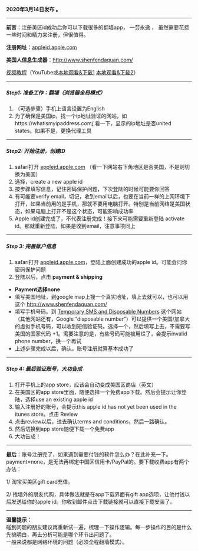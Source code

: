 <!-- wp:paragraph -->
<p><strong>2020年3月14日发布 。 </strong></p>
<!-- /wp:paragraph -->

<!-- wp:separator -->
<hr class="wp-block-separator"/>
<!-- /wp:separator -->

<!-- wp:paragraph -->
<p><strong>前言</strong>：注册美区id成功后你可以下载很多的翻墙app， 一劳永逸 ， 虽然需要花费一些时间和精力来注册，但很值得。</p>
<!-- /wp:paragraph -->

<!-- wp:paragraph -->
<p><strong> 注册网址</strong>：<a href="http://appleid.apple.com ">appleid.apple.com </a></p>
<!-- /wp:paragraph -->

<!-- wp:paragraph -->
<p><strong>美国人信息生成器</strong>：<a href="http://www.shenfendaquan.com/" target="_blank" rel="noreferrer noopener" aria-label="http://www.shenfendaquan.com/（在新窗口打开）">http://www.shenfendaquan.com/</a></p>
<!-- /wp:paragraph -->

[视频教程](https://www.youtube.com/watch?v=nmdd-MFEu6k)（YouTube或[本地观看&下载1](https://tr101.free4444.xyz/Us-Apple-ID-registration-method.mp4) [本地观看&下载2](https://tr61.free4444.xyz/Us-Apple-ID-registration-method.mp4)） 

<!-- wp:separator -->
<hr class="wp-block-separator"/>
<!-- /wp:separator -->

<!-- wp:heading {"level":5} -->
<h5>Step1: 准备工作：翻墙（浏览器全局模式）</h5>
<!-- /wp:heading -->

<!-- wp:list {"ordered":true} -->
<ol><li>（可选步骤）手机上语言设置为English</li><li>为了确保是美国ip，找一个ip地址验证的网站，如<a href="https://whatismyipaddress.com/" target="_blank" rel="noreferrer noopener" aria-label="￼https://whatismyipaddress.com（在新窗口打开）"><a rel="noreferrer noopener" href="https://link.zhihu.com/?target=https%3A//whatismyipaddress.com/" target="_blank"></a>https://whatismyipaddress.com</a><a href="https://whatismyipaddress.com/">/</a> 看一下，显示的ip地址是否united states。如果不是，更换代理工具</li></ol>
<!-- /wp:list -->

<!-- wp:separator -->
<hr class="wp-block-separator"/>
<!-- /wp:separator -->

<!-- wp:heading {"level":5} -->
<h5>Step2: 开始注册，创建ID</h5>
<!-- /wp:heading -->

<!-- wp:list {"ordered":true} -->
<ol><li>safari打开 <a href="http://appleid.apple.com" target="_blank" rel="noreferrer noopener" aria-label="（在新窗口打开）">appleid.apple.com</a> （看一下网站右下角地区是否美国，不是则切换为美国）</li><li>选择，create a new apple id</li><li>按步骤填写信息，记住密码保护问题，下次登陆的时候可能要你回答</li><li>有可能要verify email，切记，收到email以后，也要在当前一样的上网环境下打开，如果当前用的是手机，那就不要用电脑打开。特别是当前网络是美国状态，如果电脑上打开不是这个状态，可能影响成功率</li><li>Apple id创建完成了，不代表注册完成！接下来可能需要重新登陆 activate id。那就重新登陆，如果是收到email，注意事项同上</li></ol>
<!-- /wp:list -->

<!-- wp:separator -->
<hr class="wp-block-separator"/>
<!-- /wp:separator -->

<!-- wp:heading {"level":5} -->
<h5>Step 3: 完善账户信息</h5>
<!-- /wp:heading -->

<!-- wp:list {"ordered":true} -->
<ol><li>safari打开 <a href="http://appleid.apple.com" target="_blank" rel="noreferrer noopener" aria-label="appleid.apple.com（在新窗口打开）">appleid.apple.com</a>，登陆上面创建成功的apple id。可能会问你密码保护问题</li><li>登陆以后，点击 <strong>payment &amp; shipping</strong></li></ol>
<!-- /wp:list -->

<!-- wp:list -->
<ul><li><strong>Payment选择none</strong></li><li>填写美国地址，到google map上搜一个真实地址，填上去就可以，也可以用这个 <a href="http://www.shenfendaquan.com/ " target="_blank" rel="noreferrer noopener" aria-label="http://www.shenfendaquan.com/ （在新窗口打开）">http://www.shenfendaquan.com/ </a></li><li>填写手机号码。到 <a rel="noreferrer noopener" aria-label="（在新窗口打开）" href="https://smsreceivefree.com/country/usa" target="_blank">Temporary SMS and Disposable Numbers</a> 这个网站（其他网站还有，Google “disposable number”）可以提供一个美国/加拿大的虚拟手机号码，可以收到短信验证码。选择一个，然后填写上去，不需要写美国的国家代码 +1。需要注意的是，有些号码可能被用烂了，会提示invalid phone number，换一个再试</li><li>上述步骤完成以后，确认。账号注册就算基本成功了</li></ul>
<!-- /wp:list -->

<!-- wp:separator -->
<hr class="wp-block-separator"/>
<!-- /wp:separator -->

<!-- wp:heading {"level":5} -->
<h5>Step 4: 最后验证账号，大功告成</h5>
<!-- /wp:heading -->

<!-- wp:list {"ordered":true} -->
<ol><li>打开手机上的app store，应该会自动变成美国区商店（英文）</li><li>在美国区的app store里面，随便选择一个免费app下载。然后会提示让你登陆，选择use an existing apple id</li><li>输入注册好的账号，会提示this apple id has not yet been used in the itunes store。点击 Review</li><li>点击review以后，进去确认terms and conditions，然后一路确认。</li><li>然后切换到app store随便下载一个免费app</li><li>大功告成！</li></ol>
<!-- /wp:list -->

<!-- wp:separator -->
<hr class="wp-block-separator"/>
<!-- /wp:separator -->

<!-- wp:paragraph -->
<p><strong>最后</strong>：账号注册完了，如果遇到需要付钱的软件怎么办？在此补充一下。payment=none，是无法再绑定中国区信用卡/PayPal的。要下载收费app有两个办法：</p>
<!-- /wp:paragraph -->

<!-- wp:paragraph -->
<p>1/ 淘宝买美区gift card充值。</p>
<!-- /wp:paragraph -->

<!-- wp:paragraph -->
<p>2/ 找墙外的朋友代购，具体做法就是在app下载界面有gift app选项，让他付钱以后发送给你的apple id。你收到邮件点击下载链接就可以直接下载安装了。</p>
<!-- /wp:paragraph -->

<!-- wp:separator -->
<hr class="wp-block-separator"/>
<!-- /wp:separator -->

<!-- wp:paragraph -->
<p><strong>温馨提示：</strong><br>碰到问题的朋友建议再重新试一遍，梳理一下操作逻辑。每一步操作的目的是什么先搞明白，再去分析可能是哪个环节出问题了。<br>一般来说都是网络环境的问题（必须全程翻墙模式）。</p>
<!-- /wp:paragraph -->
